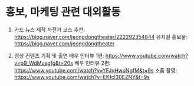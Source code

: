 # 홍보, 마케팅 관련 대외활동
1. 카드 뉴스 제작
자전거 코스 추천: https://blog.naver.com/jeongdongtheater/222292354844
뮤지컬 홍보물: https://blog.naver.com/jeongdongtheater


2. 영상 컨텐츠 기획 및 출연
배우 인터뷰 1편: https://www.youtube.com/watch?v=p9_WdMusgfg&t=20s
배우 인터뷰 2편: https://www.youtube.com/watch?v=YFJvHwuNgfM&t=9s
소품 촬영: https://www.youtube.com/watch?v=EKfcl30EZNY&t=9s
